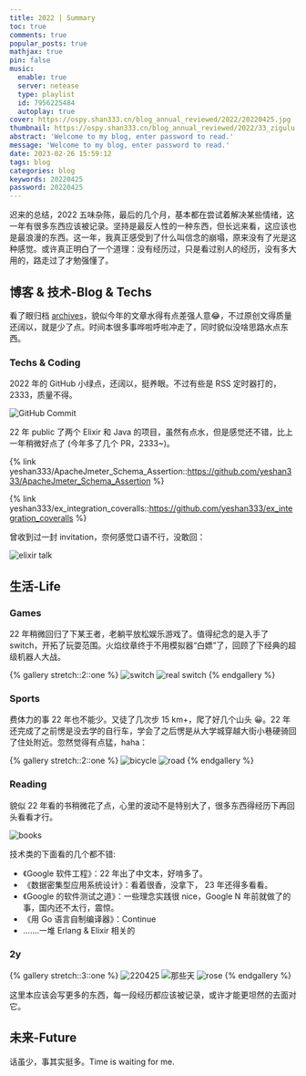 ```yaml
---
title: 2022 | Summary
toc: true
comments: true
popular_posts: true
mathjax: true
pin: false
music:
  enable: true
  server: netease
  type: playlist
  id: 7956225484
  autoplay: true
cover: https://ospy.shan333.cn/blog_annual_reviewed/2022/20220425.jpg
thumbnail: https://ospy.shan333.cn/blog_annual_reviewed/2022/33_zigulu.png
abstract: 'Welcome to my blog, enter password to read.'
message: 'Welcome to my blog, enter password to read.'
date: 2023-02-26 15:59:12
tags: blog
categories: blog
keywords: 20220425
password: 20220425
---
```


迟来的总结，2022 五味杂陈，最后的几个月，基本都在尝试着解决某些情绪，这一年有很多东西应该被记录。坚持是最反人性的一种东西，但长远来看，这应该也是最浪漫的东西。这一年，我真正感受到了什么叫信念的崩塌，原来没有了光是这种感觉。或许真正明白了一个道理：没有经历过，只是看过别人的经历，没有多大用的，路走过了才勉强懂了。

## 博客 & 技术-Blog & Techs

看了眼归档 [archives](https://shan333.cn/archives/)，貌似今年的文章水得有点差强人意😂，不过原创文得质量还阔以，就是少了点。时间本很多事哗啦呼啦冲走了，同时貌似没啥思路水点东西。

### Techs & Coding

2022 年的 GitHub 小绿点，还阔以，挺养眼。不过有些是 RSS 定时器打的，2333，质量不得。

![GitHub Commit](https://ospy.shan333.cn/blog_annual_reviewed/2022/github.png)

22 年 public 了两个 Elixir 和 Java 的项目，虽然有点水，但是感觉还不错，比上一年稍微好点了 (今年多了几个 PR，2333~)。

{% link yeshan333/ApacheJmeter_Schema_Assertion::https://github.com/yeshan333/ApacheJmeter_Schema_Assertion %}

{% link yeshan333/ex_integration_coveralls::https://github.com/yeshan333/ex_integration_coveralls %}

曾收到过一封 invitation，奈何感觉口语不行，没敢回：

![elixir talk](https://ospy.shan333.cn/blog_annual_reviewed/2022/invitation.jpg)

## 生活-Life

### Games

22 年稍微回归了下某王者，老躺平放松娱乐游戏了。值得纪念的是入手了 switch，开拓了玩耍范围。火焰纹章终于不用模拟器“白嫖”了，回顾了下经典的超级机器人大战。

{% gallery stretch::2::one %}
![switch](https://ospy.shan333.cn/blog_annual_reviewed/2022/switch_games.jpg)
![real switch](https://ospy.shan333.cn/blog_annual_reviewed/2022/real_switch_pika.jpg)
{% endgallery %}

### Sports

费体力的事 22 年也不能少。又徒了几次步 15 km+，爬了好几个山头 😀。22 年还完成了之前愣是没去学的自行车，学会了之后愣是从大学城穿越大街小巷硬骑回了住处附近。忽然觉得有点猛，haha：

{% gallery stretch::2::one %}
![bicycle](https://ospy.shan333.cn/blog_annual_reviewed/2022/bicycle.jpg)
![road](https://ospy.shan333.cn/blog_annual_reviewed/2022/road.png)
{% endgallery %}

### Reading

貌似 22 年看的书稍微花了点，心里的波动不是特别大了，很多东西得经历下再回头看看才行。

![books](https://ospy.shan333.cn/blog_annual_reviewed/2022/books.png)

技术类的下面看的几个都不错:

- 《Google 软件工程》：22 年出了中文本，好啃多了。
- 《数据密集型应用系统设计》：看着很香，没拿下， 23 年还得多看看。
- 《Google 的软件测试之道》：一些理念实践很 nice，Google N 年前就做了的事，国内还不太行，震惊。
- 《用 Go 语言自制编译器》：Continue
- .......一堆 Erlang & Elixir 相关的

### 2y

{% gallery stretch::3::one %}
![220425](https://ospy.shan333.cn/blog_annual_reviewed/2022/20220425.jpg)
![那些天](https://ospy.shan333.cn/blog_annual_reviewed/2022/days.jpg)
![rose](https://ospy.shan333.cn/blog_annual_reviewed/2022/rose.jpg)
{% endgallery %}

这里本应该会写更多的东西，每一段经历都应该被记录，或许才能更坦然的去面对它。

<!-- 我真的真的尽力了，可是好无力，她一直在努力的推开我，Flag......，我们会再见吗，true or false？2022.03.31.org -->

## 未来-Future

话虽少，事其实挺多。Time is waiting for me.
